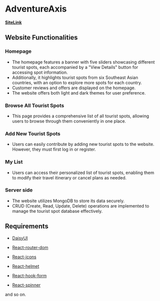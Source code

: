 # AdventureAxis

[__SiteLink__](https://adventureaxis-36db7.web.app/)

## Website Functionalities

### Homepage
* The homepage features a banner with five sliders showcasing different tourist spots, each accompanied by a "View Details" button for accessing spot information.
* Additionally, it highlights tourist spots from six Southeast Asian countries, with an option to explore more spots for each country.
* Customer reviews and offers are displayed on the homepage.
* The website offers both light and dark themes for user preference.

### Browse All Tourist Spots
* This page provides a comprehensive list of all tourist spots, allowing users to browse through them conveniently in one place.

### Add New Tourist Spots
* Users can easily contribute by adding new tourist spots to the website. However, they must first log in or register.

### My List
* Users can access their personalized list of tourist spots, enabling them to modify their travel itinerary or cancel plans as needed.

### Server side
* The website utilizes MongoDB to store its data securely.
* CRUD (Create, Read, Update, Delete) operations are implemented to manage the tourist spot database effectively.


## Requirements 
* [DaisyUI](https://daisyui.com/docs/install/)
* [React-router-dom](https://reactrouter.com/en/main/start/tutorial)
* [React-icons](https://www.npmjs.com/package/react-icons)
* [React-helmet](https://www.npmjs.com/package/react-helmet)
* [React-hook-form](https://react-hook-form.com/get-started)

* [React-spinner](https://www.davidhu.io/react-spinners/)

and so on.